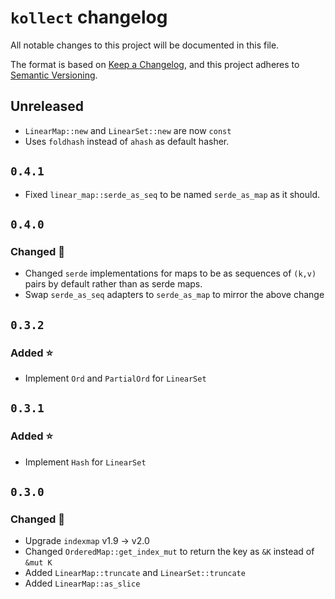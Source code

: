 # `kollect` changelog

<!-- markdownlint-disable MD024 -->

All notable changes to this project will be documented in this file.

The format is based on [Keep a Changelog](https://keepachangelog.com/en/1.0.0/),
and this project adheres to [Semantic Versioning](https://semver.org/spec/v2.0.0.html).

<!-- next-header -->
## Unreleased

- `LinearMap::new` and `LinearSet::new` are now `const`
- Uses `foldhash` instead of `ahash` as default hasher.

## `0.4.1`

- Fixed `linear_map::serde_as_seq` to be named `serde_as_map` as it should.

## `0.4.0`

### Changed 🔧
- Changed `serde` implementations for maps to be as sequences of `(k,v)` pairs
by default rather than as serde maps.
- Swap `serde_as_seq` adapters to `serde_as_map` to mirror the above change

## `0.3.2`

### Added ⭐

- Implement `Ord` and `PartialOrd` for `LinearSet`

## `0.3.1`

### Added ⭐

- Implement `Hash` for `LinearSet`

## `0.3.0`

### Changed 🔧

- Upgrade `indexmap` v1.9 -> v2.0
- Changed `OrderedMap::get_index_mut` to return the key as `&K` instead of `&mut K`
- Added `LinearMap::truncate` and `LinearSet::truncate`
- Added `LinearMap::as_slice`
